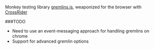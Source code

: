 Monkey testing library [gremlins.js](https://github.com/marmelab/gremlins.js), weaponized for the browser with [CrossRider](http://crossrider.com/)

###TODO
+ Need to use an event-messaging approach for handling gremlins on chrome
+ Support for advanced gremlin options
